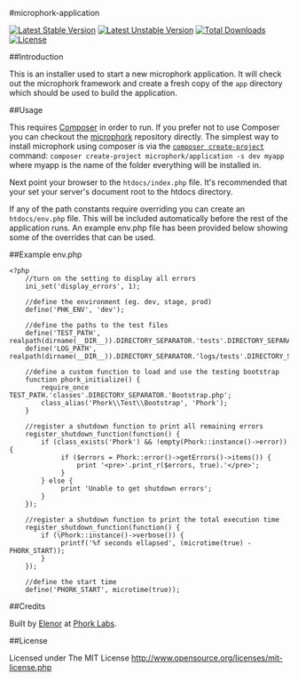 #microphork-application

[![Latest Stable Version](https://poser.pugx.org/microphork/application/v/stable.png)](https://packagist.org/packages/microphork/application) [![Latest Unstable Version](https://poser.pugx.org/microphork/application/v/unstable.png)](https://packagist.org/packages/microphork/application) [![Total Downloads](https://poser.pugx.org/microphork/application/downloads.png)](https://packagist.org/packages/microphork/application) [![License](https://poser.pugx.org/microphork/application/license.png)](https://packagist.org/packages/microphork/application)


##Introduction

This is an installer used to start a new microphork application. It will check out the microphork framework and create a fresh copy of the `app` directory which should be used to build the application.


##Usage

This requires [Composer](http://getcomposer.org/) in order to run. If you prefer not to use Composer you can checkout the [microphork](https://github.com/phork/microphork) repository directly. 
The simplest way to install microphork using composer is via the [`composer create-project`](http://getcomposer.org/doc/03-cli.md#create-project) command:
`composer create-project microphork/application -s dev myapp` where myapp is the name of the folder everything will be installed in.

Next point your browser to the `htdocs/index.php` file. It's recommended that your set your server's document root to the htdocs directory. 

If any of the path constants require overriding you can create an `htdocs/env.php` file. This will be included automatically before the rest of the application runs.
An example env.php file has been provided below showing some of the overrides that can be used.


##Example env.php
```
<?php
    //turn on the setting to display all errors
    ini_set('display_errors', 1);
    
    //define the environment (eg. dev, stage, prod)
    define('PHK_ENV', 'dev');
    
    //define the paths to the test files
    define('TEST_PATH', realpath(dirname(__DIR__)).DIRECTORY_SEPARATOR.'tests'.DIRECTORY_SEPARATOR);
    define('LOG_PATH', realpath(dirname(__DIR__)).DIRECTORY_SEPARATOR.'logs/tests'.DIRECTORY_SEPARATOR);
    
    //define a custom function to load and use the testing bootstrap
    function phork_initialize() {
        require_once TEST_PATH.'classes'.DIRECTORY_SEPARATOR.'Bootstrap.php';
        class_alias('Phork\\Test\\Bootstrap', 'Phork');
    }
    
    //register a shutdown function to print all remaining errors
    register_shutdown_function(function() {
        if (class_exists('Phork') && !empty(Phork::instance()->error)) {
             if ($errors = Phork::error()->getErrors()->items()) {
                 print '<pre>'.print_r($errors, true).'</pre>';
             }
        } else {
             print 'Unable to get shutdown errors';
        }
    });
    
    //register a shutdown function to print the total execution time
    register_shutdown_function(function() {
        if (\Phork::instance()->verbose()) {
             printf('%f seconds ellapsed', (microtime(true) - PHORK_START));
        }
    });
    
    //define the start time
    define('PHORK_START', microtime(true));
```

##Credits

Built by [Elenor](http://elenor.net) at [Phork Labs](http://phorklabs.com).


##License

Licensed under The MIT License
<http://www.opensource.org/licenses/mit-license.php>